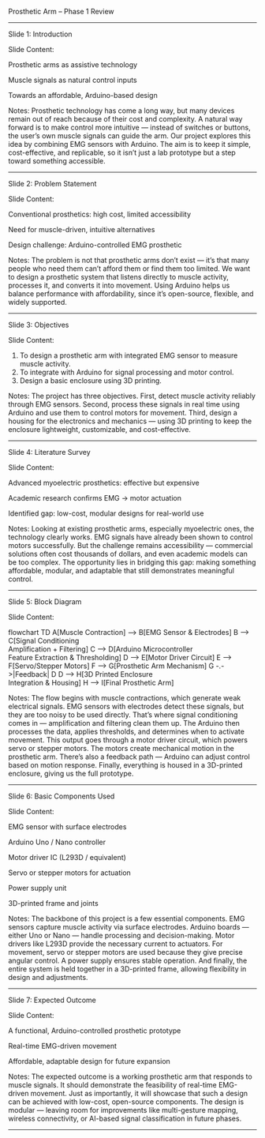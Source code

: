 Prosthetic Arm – Phase 1 Review


---

Slide 1: Introduction

Slide Content:

Prosthetic arms as assistive technology

Muscle signals as natural control inputs

Towards an affordable, Arduino-based design


Notes:
Prosthetic technology has come a long way, but many devices remain out of reach because of their cost and complexity. A natural way forward is to make control more intuitive — instead of switches or buttons, the user’s own muscle signals can guide the arm. Our project explores this idea by combining EMG sensors with Arduino. The aim is to keep it simple, cost-effective, and replicable, so it isn’t just a lab prototype but a step toward something accessible.


---

Slide 2: Problem Statement

Slide Content:

Conventional prosthetics: high cost, limited accessibility

Need for muscle-driven, intuitive alternatives

Design challenge: Arduino-controlled EMG prosthetic


Notes:
The problem is not that prosthetic arms don’t exist — it’s that many people who need them can’t afford them or find them too limited. We want to design a prosthetic system that listens directly to muscle activity, processes it, and converts it into movement. Using Arduino helps us balance performance with affordability, since it’s open-source, flexible, and widely supported.


---

Slide 3: Objectives

Slide Content:

1. To design a prosthetic arm with integrated EMG sensor to measure muscle activity.
2. To integrate with Arduino for signal processing and motor control.
3. Design a basic enclosure using 3D printing.


Notes:
The project has three objectives. First, detect muscle activity reliably through EMG sensors. Second, process these signals in real time using Arduino and use them to control motors for movement. Third, design a housing for the electronics and mechanics — using 3D printing to keep the enclosure lightweight, customizable, and cost-effective.


---

Slide 4: Literature Survey

Slide Content:

Advanced myoelectric prosthetics: effective but expensive

Academic research confirms EMG → motor actuation

Identified gap: low-cost, modular designs for real-world use


Notes:
Looking at existing prosthetic arms, especially myoelectric ones, the technology clearly works. EMG signals have already been shown to control motors successfully. But the challenge remains accessibility — commercial solutions often cost thousands of dollars, and even academic models can be too complex. The opportunity lies in bridging this gap: making something affordable, modular, and adaptable that still demonstrates meaningful control.


---

Slide 5: Block Diagram

Slide Content:

flowchart TD
    A[Muscle Contraction] --> B[EMG Sensor & Electrodes]
    B --> C[Signal Conditioning<br/>Amplification + Filtering]
    C --> D[Arduino Microcontroller<br/>Feature Extraction & Thresholding]
    D --> E[Motor Driver Circuit]
    E --> F[Servo/Stepper Motors]
    F --> G[Prosthetic Arm Mechanism]
    G -.->|Feedback| D
    D --> H[3D Printed Enclosure<br/>Integration & Housing]
    H --> I[Final Prosthetic Arm]

Notes:
The flow begins with muscle contractions, which generate weak electrical signals. EMG sensors with electrodes detect these signals, but they are too noisy to be used directly. That’s where signal conditioning comes in — amplification and filtering clean them up. The Arduino then processes the data, applies thresholds, and determines when to activate movement. This output goes through a motor driver circuit, which powers servo or stepper motors. The motors create mechanical motion in the prosthetic arm. There’s also a feedback path — Arduino can adjust control based on motion response. Finally, everything is housed in a 3D-printed enclosure, giving us the full prototype.


---

Slide 6: Basic Components Used

Slide Content:

EMG sensor with surface electrodes

Arduino Uno / Nano controller

Motor driver IC (L293D / equivalent)

Servo or stepper motors for actuation

Power supply unit

3D-printed frame and joints


Notes:
The backbone of this project is a few essential components. EMG sensors capture muscle activity via surface electrodes. Arduino boards — either Uno or Nano — handle processing and decision-making. Motor drivers like L293D provide the necessary current to actuators. For movement, servo or stepper motors are used because they give precise angular control. A power supply ensures stable operation. And finally, the entire system is held together in a 3D-printed frame, allowing flexibility in design and adjustments.


---

Slide 7: Expected Outcome

Slide Content:

A functional, Arduino-controlled prosthetic prototype

Real-time EMG-driven movement

Affordable, adaptable design for future expansion


Notes:
The expected outcome is a working prosthetic arm that responds to muscle signals. It should demonstrate the feasibility of real-time EMG-driven movement. Just as importantly, it will showcase that such a design can be achieved with low-cost, open-source components. The design is modular — leaving room for improvements like multi-gesture mapping, wireless connectivity, or AI-based signal classification in future phases.


---


